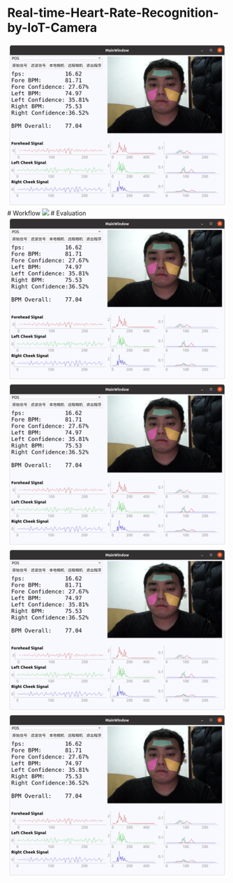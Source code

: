 # Real-time-Heart-Rate-Recognition-by-IoT-Camera
<img src="https://github.com/Xavier1999-Chen/portfolio/blob/main/pic/UI.png?raw=true">
# Workflow
<img src="[https://github.com/Xavier1999-Chen/portfolio/blob/main/pic/UI.png?raw=true](https://github.com/Xavier1999-Chen/portfolio/blob/main/pic/mqtt.png?raw=true)">
# Evaluation
<img src="https://github.com/Xavier1999-Chen/portfolio/blob/main/pic/UI.png?raw=true" alt="UI">
<img src="https://github.com/Xavier1999-Chen/portfolio/blob/main/pic/UI.png?raw=true" alt="UI">
<img src="https://github.com/Xavier1999-Chen/portfolio/blob/main/pic/UI.png?raw=true" alt="UI">
<img src="https://github.com/Xavier1999-Chen/portfolio/blob/main/pic/UI.png?raw=true" alt="UI">
